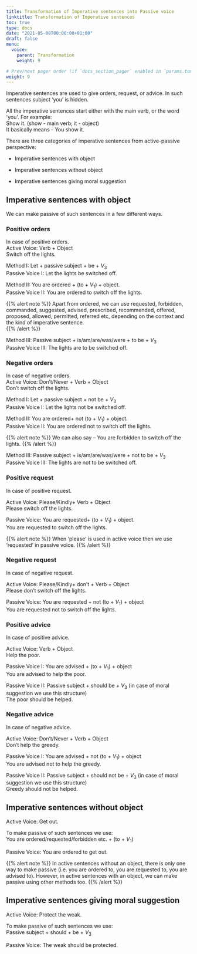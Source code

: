```yaml
---
title: Transformation of Imperative sentences into Passive voice   
linktitle: Transformation of Imperative sentences   
toc: true
type: docs
date: "2021-05-08T00:00:00+01:00"
draft: false
menu:
  voice:
    parent: Transformation
    weight: 9

# Prev/next pager order (if `docs_section_pager` enabled in `params.toml`)
weight: 9
---
```


Imperative sentences are used to give orders, request, or advice. In such sentences subject ‘you’ is hidden.

All the imperative sentences start either with the main verb, or the word 'you'. For example:<br>
Show it. (show - main verb; it - object) <br>
It basically means - You show it. 

There are three categories of imperative sentences from active-passive perspective:

* Imperative sentences with object

* Imperative sentences without object

* Imperative sentences giving moral suggestion


## Imperative sentences with object

We can make passive of such sentences in a few different ways. 

### Positive orders

In case of positive orders. <br>
Active Voice: Verb + Object <br>
Switch off the lights. 	

Method I: Let + passive subject + be + $V_3$ <br>
Passive Voice I: Let the lights be switched off. 		

Method II: You are ordered + (to + $V_1$) + object. <br>
Passive Voice II: You are ordered to switch off the lights. 

{{% alert note %}}
Apart from ordered, we can use requested, forbidden, commanded, suggested, advised, prescribed, recommended, offered, proposed, allowed, permitted, referred etc, depending on the context and the kind of imperative sentence.  
{{% /alert %}}

Method III: Passive subject + is/am/are/was/were + to be + $V_3$ <br>
Passive Voice III: The lights are to be switched off. 

### Negative orders

In case of negative orders. <br>
Active Voice: Don’t/Never + Verb + Object <br>
Don’t switch off the lights. 	

Method I: Let + passive subject + not be + $V_3$ <br>
Passive Voice I: Let the lights not be switched off. 		

Method II: You are ordered+ not (to + $V_1$) + object. <br>
Passive Voice II: You are ordered not to switch off the lights. 

{{% alert note %}}
We can also say – You are forbidden to switch off the lights.
{{% /alert %}} 

Method III: Passive subject + is/am/are/was/were + not to be + $V_3$ <br>
Passive Voice III: The lights are not to be switched off. 

### Positive request

In case of positive request.

Active Voice: Please/Kindly+ Verb + Object <br>
Please switch off the lights. 	

Passive Voice: You are requested+ (to + $V_1$) + object. <br>
You are requested to switch off the lights. 

{{% alert note %}}
When ‘please’ is used in active voice then we use ‘requested’ in passive voice. 
{{% /alert %}}

### Negative request

In case of negative request.

Active Voice: Please/Kindly+ don’t + Verb + Object <br>
Please don’t switch off the lights. 	

Passive Voice: You are requested + not (to + $V_1$) + object <br>
You are requested not to switch off the lights. 

### Positive advice

In case of positive advice.

Active Voice: Verb + Object <br>
Help the poor.

Passive Voice I: You are advised + (to + $V_1$) + object <br>
You are advised to help the poor. 

Passive Voice II: Passive subject + should be + $V_3$ (in case of moral suggestion we use this structure) <br>
The poor should be helped. 

### Negative advice

In case of negative advice.

Active Voice: Don’t/Never + Verb + Object <br>
Don’t help the greedy.

Passive Voice I: You are advised + not (to + $V_1$) + object <br>
You are advised not to help the greedy. 

Passive Voice II: Passive subject + should not be + $V_3$ (in case of moral suggestion we use this structure) <br>
Greedy should not be helped. 


## Imperative sentences without object

Active Voice: Get out. 

To make passive of such sentences we use: <br>
You are ordered/requested/forbidden etc. + (to + $V_1$)

Passive Voice: You are ordered to get out.

{{% alert note %}}
In active sentences without an object, there is only one way to make passive (i.e. you are ordered to, you are requested to, you are advised to). However, in active sentences with an object, we can make passive using other methods too. 
{{% /alert %}}


## Imperative sentences giving moral suggestion

Active Voice: Protect the weak. 

To make passive of such sentences we use: <br>
Passive subject + should + be + $V_3$

Passive Voice: The weak should be protected. 

